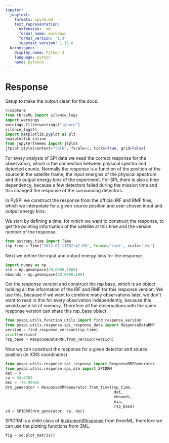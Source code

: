 ```yaml
---
jupyter:
  jupytext:
    formats: ipynb,md
    text_representation:
      extension: .md
      format_name: markdown
      format_version: '1.3'
      jupytext_version: 1.13.0
  kernelspec:
    display_name: Python 3
    language: python
    name: python3
---
```


# Response

Setup to make the output clean for the docs:
```python
%%capture
from threeML import silence_logs
import warnings
warnings.filterwarnings("ignore")
silence_logs()
import matplotlib.pyplot as plt
%matplotlib inline
from jupyterthemes import jtplot
jtplot.style(context="talk", fscale=1, ticks=True, grid=False)
```

For every analysis of SPI data we need the correct response for the observation, which is the connection between physical spectra and detected counts. Normally the response is a function of the position of the source in the satellite frame, the input energies of the physical spectrum and the output energy bins of the experiment. For SPI, there is also a time dependency, because a few detectors failed during the mission time and this changed the response of the surrounding detectors.

In PySPI we construct the response from the official IRF and RMF files, which we interpolate for a given source position and user chosen input and output energy bins.

We start by defining a time, for which we want to construct the response, to get the pointing information of the satellite at this time and the version number of the response. 

```python
from astropy.time import Time
rsp_time = Time("2012-07-11T02:42:00", format='isot', scale='utc')
```

Next we define the input and output energy bins for the response.

```python
import numpy as np
ein = np.geomspace(20,8000,1000)
ebounds = np.geomspace(20,8000,100)
```

Get the response version and construct the rsp base, which is an object holding all the information of the IRF and RMF for this response version. We use this, because if we want to combine many observations later, we don't want to read in this for every observation independently, because this would use a lot of memory. Therefore all the observations with the same response version can share this rsp_base object.

```python
from pyspi.utils.function_utils import find_response_version
from pyspi.utils.response.spi_response_data import ResponseDataRMF
version = find_response_version(rsp_time)
print(version)
rsp_base = ResponseDataRMF.from_version(version)
```

Now we can construct the response for a given detector and source position (in ICRS coordinates)

```python
from pyspi.utils.response.spi_response import ResponseRMFGenerator
from pyspi.utils.response.spi_drm import SPIDRM
det = 0
ra = 94.6783
dec = -70.99905
drm_generator = ResponseRMFGenerator.from_time(rsp_time,
                                                det,
                                                ebounds, 
                                                ein,
                                                rsp_base)
sd = SPIDRM(drm_generator, ra, dec)
```

SPIDRM is a child class of [InstrumentResponse](https://threeml.readthedocs.io/en/stable/api/threeML.utils.OGIP.response.html#threeML.utils.OGIP.response.InstrumentResponse) from threeML, therefore we can use the plotting functions from 3ML.

```python
fig = sd.plot_matrix()
```

